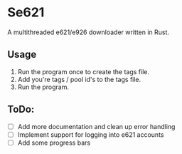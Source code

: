 # Se621
A multithreaded e621/e926 downloader written in Rust.

## Usage
1. Run the program once to create the tags file.
2. Add you're tags / pool id's to the tags file.
3. Run the program.

## ToDo:
- [ ] Add more documentation and clean up error handling
- [ ] Implement support for logging into e621 accounts
- [ ] Add some progress bars
